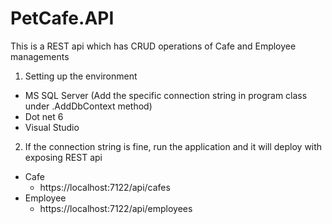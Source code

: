 # PetCafe.API

This is a REST api which has CRUD operations of Cafe and Employee managements

1. Setting up the environment
- MS SQL Server (Add the specific connection string in program class under .AddDbContext method)
- Dot net 6
- Visual Studio
2. If the connection string is fine, run the application and it will deploy with exposing REST api

  - Cafe
     - https://localhost:7122/api/cafes
  - Employee
     - https://localhost:7122/api/employees


 
